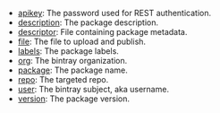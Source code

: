 * [apikey](options/apikey/index.html): The password used for REST authentication.
* [description](options/description/index.html): The package description.
* [descriptor](options/descriptor/index.html): File containing package metadata.
* [file](options/file/index.html): The file to upload and publish.
* [labels](options/labels/index.html): The package labels.
* [org](options/org/index.html): The bintray organization.
* [package](options/package/index.html): The package name.
* [repo](options/repo/index.html): The targeted repo.
* [user](options/user/index.html): The bintray subject, aka username.
* [version](options/version/index.html): The package version.

